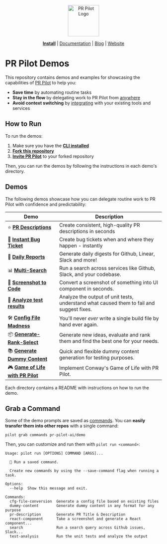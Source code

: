 <div align="center">
<img src="https://avatars.githubusercontent.com/ml/17635?s=140&v=" width="100" alt="PR Pilot Logo">
</div>

<p align="center">
  <a href="https://github.com/apps/pr-pilot-ai/installations/new"><b>Install</b></a> |
  <a href="https://docs.pr-pilot.ai">Documentation</a> | 
  <a href="https://www.pr-pilot.ai/blog">Blog</a> | 
  <a href="https://www.pr-pilot.ai">Website</a>
</p>

# PR Pilot Demos

This repository contains demos and examples for showcasing the capabilities of [PR Pilot](https://docs.pr-pilot.ai/user_guide.html) to help you:
* **Save time** by automating routine tasks
* **Stay in the flow** by delegating work to PR Pilot from [anywhere](https://docs.pr-pilot.ai/user_guide.html#python-sdk)
* **Avoid context switching** by [integrating](https://docs.pr-pilot.ai/integrations.html) with your existing tools and services

## How to Run

To run the demos:
1. Make sure you have the **[CLI installed](https://github.com/PR-Pilot-AI/pr-pilot-cli)**
2. **[Fork this repository](https://github.com/PR-Pilot-AI/demo/fork)**
3. **[Invite PR Pilot](https://github.com/apps/pr-pilot-ai/installations/new)** to your forked repository

Then, you can run the demos by following the instructions in each demo's directory.

## Demos

The following demos showcase how you can delegate routine work to PR Pilot with confidence and predictability:

| Demo                                                    | Description                                                                              |
|---------------------------------------------------------|------------------------------------------------------------------------------------------|
| ⭐️ **[PR Descriptions](pr-description)**                | Create consistent, high-quality PR descriptions in seconds                               |
| 🐞 **[Instant Bug Ticket](instant-bug-ticket)**         | Create bug tickets when and where they happen - instantly                                |
| 📝 **[Daily Reports](daily-report)**                    | Generate daily digests for Github, Linear, Slack and more!                               |
| 📊 **[Multi-Search](multi-search)**                     | Run a search across services like Github, Slack, and your codebase.                      |
| 📸 **[Screenshot to Code](screenshot-to-code)**         | Convert a screenshot of something into UI component in seconds.                          |
| 🧪 **[Analyze test results](analyze-test-results)** | Analyze the output of unit tests, understand what caused them to fail and suggest fixes. |
| 🛠 **[Config File Madness](config-file-madness)**       | You'll never _ever_ write a single build file by hand ever again.                        |
| 📦 **[Generate-Rank-Select](generate-rank-select)**     | Generate new ideas, evaluate and rank them and find the best one for your needs.         |
| 📚 **[Generate Dummy Content](generate-dummy-content)** | Quick and flexible dummy content generation for testing purposes.                        |
| 🎮 **[Game of Life with PR Pilot](game-of-life)**       | Implement Conway's Game of Life with PR Pilot.                                           |


Each directory contains a README with instructions on how to run the demo.

## Grab a Command

Some of the demo prompts are saved as [commands](https://docs.pr-pilot.ai/user_guide.html#sharing-and-importing-commands). You can 
**easily transfer them into other repos** with a single command:

```shell
pilot grab commands pr-pilot-ai/demo
```

Then, you can customize and run them with `pilot run <command>`:

```shell
Usage: pilot run [OPTIONS] COMMAND [ARGS]...

  🚀 Run a saved command.

  Create new commands by using the --save-command flag when running a task.

Options:
  --help  Show this message and exit.

Commands:
  cfg-file-conversion  Generate a config file based on existing files
  dummy-content        Generate dummy content in any format for any purpose
  pr-description       Generate PR Title & Description
  react-component      Take a screenshot and generate a React component...
  search               Run a search query across Github issues, Slack...
  test-analysis        Run the unit tests and analyze the output

```
